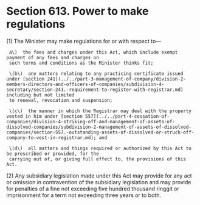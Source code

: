 # Section 613. Power to make regulations

\(1\) The Minister may make regulations for or with respect to—

     a\)  the fees and charges under this Act, which include exempt payment of any fees and charges on                                                                                                                                                                                                                                   
     such terms and conditions as the Minister thinks fit;

     \(b\)  any matters relating to any practicing certificate issued under [section 241](../../part-3-management-of-company/division-2-members-directors-and-officers-of-companies/subdivision-4-secretary/section-241.-requirement-to-register-with-registrar.md) including but not limited                                   
     to renewal, revocation and suspension;

     \(c\)  the manner in which the Registrar may deal with the property vested in him under [section 557](../../part-4-cessation-of-companies/division-4-striking-off-and-management-of-assets-of-dissolved-companies/subdivision-2-management-of-assets-of-dissolved-companies/section-557.-outstanding-assets-of-dissolved-or-struck-off-company-to-vest-in-registrar.md); and

     \(d\)  all matters and things required or authorized by this Act to be prescribed or provided, for the                                              
     carrying out of, or giving full effect to, the provisions of this Act.

\(2\) Any subsidiary legislation made under this Act may provide for any act or omission in contravention of the subsidiary legislation and may provide for penalties of a fine not exceeding five hundred thousand ringgit or imprisonment for a term not exceeding three years or to both.

